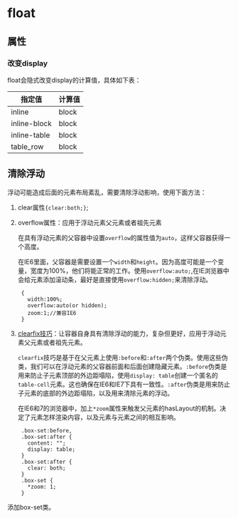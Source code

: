 # float

## 属性

### 改变display

float会隐式改变display的计算值，具体如下表：

指定值  |计算值
---------|-
inline|block
inline-block | block
inline-table | block
table_row | block

## 清除浮动
浮动可能造成后面的元素布局紊乱，需要清除浮动影响，使用下面方法：

1. clear属性`{clear:both;}`;

2. overflow属性：应用于浮动元素父元素或者祖先元素
	
	在具有浮动元素的父容器中设置`overflow`的属性值为`auto`，这样父容器获得一个高度。

	在IE6里面，父容器是需要设置一个`width`和`height`。因为高度可能是一个变量，宽度为100%，他们将能正常的工作。使用`overflow:auto;`,在IE浏览器中会给元素添加滚动条，最好是直接使用`overflow:hidden;`来清除浮动。

		{
		  width:100%;
		  overflow:auto(or hidden);
		  zoom:1;//兼容IE6
		}
3. [clearfix技巧](http://www.w3cplus.com/css/advanced-html-css-lesson2-detailed-css-positioning.html)：让容器自身具有清除浮动的能力，复杂但更好，应用于浮动元素父元素或者祖先元素。

	`clearfix`技巧是基于在父元素上使用`:before`和`:after`两个伪类。使用这些伪类，我们可以在浮动元素的父容器前面和后面创建隐藏元素。`:before`伪类是用来防止子元素顶部的外边距塌陷，使用`display: table`创建一个匿名的`table-cell`元素。这也确保在IE6和IE7下具有一致性。`:after`伪类是用来防止子元素的底部的外边距塌陷，以及用来清除元素的浮动。
	
	在IE6和7的浏览器中，加上`*zoom`属性来触发父元素的hasLayout的机制。决定了元素怎样渲染内容，以及元素与元素之间的相互影响。
	
		.box-set:before,
		.box-set:after {
		  content: "";
		  display: table;
		}
		.box-set:after {
		  clear: both;
		}
		.box-set {
		  *zoom: 1;
		}

添加box-set类。




